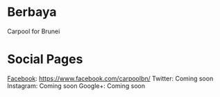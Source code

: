 # Berbaya
Carpool for Brunei

# Social Pages
[Facebook](https://www.facebook.com/carpoolbn/): https://www.facebook.com/carpoolbn/
Twitter: Coming soon
Instagram: Coming soon
Google+: Coming soon
